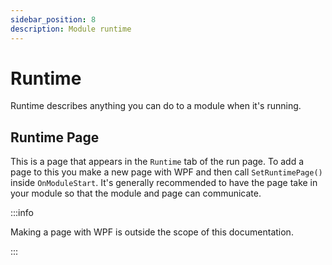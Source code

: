 ```yaml
---
sidebar_position: 8
description: Module runtime
---
```


# Runtime
Runtime describes anything you can do to a module when it's running.

## Runtime Page
This is a page that appears in the `Runtime` tab of the run page. To add a page to this you make a new page with WPF and then call `SetRuntimePage()` inside `OnModuleStart`.
It's generally recommended to have the page take in your module so that the module and page can communicate.

:::info

Making a page with WPF is outside the scope of this documentation.

:::